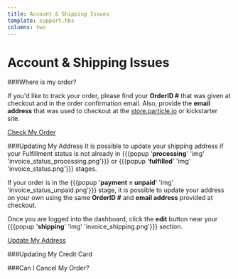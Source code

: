 ```yaml
---
title: Account & Shipping Issues
template: support.hbs
columns: two
---
```


Account & Shipping Issues
===

###Where is my order?

If you'd like to track your order, please find your **OrderID #** that was given at checkout and in the order confirmation email. Also, provide the **email address** that was used to checkout at the [store.particle.io](https://store.particle.io/) or kickstarter site.

<!-- Then, use this --> <a href="https://dashboard.trycelery.com/status" class="button">Check My Order</a> <!--button and use the information to retrieve your [order invoice](https://dashboard.trycelery.com/status) and [cart information](https://dashboard.trycelery.com/status).-->



###Updating My Address
It is possible to update your shipping address if your <a>Fulfillment</a> status is not already in {{{popup '**processing**' 'img' 'invoice_status_processing.png'}}} or {{{popup '**fulfilled**' 'img' 'invoice_status.png'}}} stages.

If your order is in the {{{popup '**payment = unpaid**' 'img' 'invoice_status_unpaid.png'}}} stage, it is possible to update your address on your own using the same **OrderID #** and **email address** provided at checkout. 

Once you are logged into the dashboard, click the **edit** button near your {{{popup '**shipping**' 'img' 'invoice_shipping.png'}}} section.

<a href="https://dashboard.trycelery.com/status" class="button">Update My Address</a>


###Updating My Credit Card



###Can I Cancel My Order?